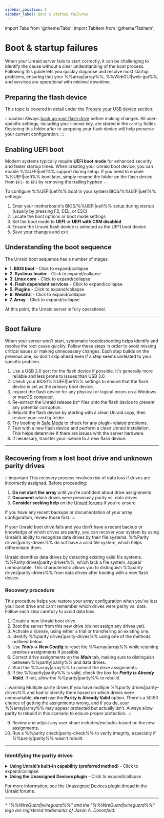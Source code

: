 ```yaml
---
sidebar_position: 1
sidebar_label: Boot & startup failures
---
```


import Tabs from '@theme/Tabs';
import TabItem from '@theme/TabItem';

# Boot & startup failures

When your Unraid server fails to start correctly, it can be challenging to identify the cause without a clear understanding of the boot process. Following this guide lets you quickly diagnose and resolve most startup problems, ensuring that your %%array|array%%, %%WebGUI|web-gui%%, and services are operational with minimal downtime.

## Preparing the flash device

This topic is covered in detail under the [Prepare your USB device](../../getting-started/set-up-unraid/create-your-bootable-media.md#prepare-your-usb-device) section.

:::caution
Always [back up your flash drive](../../system-administration/maintain-and-update/changing-the-flash-device.md#backing-up-your-flash-device) before making changes. All user-specific settings, including your license key, are stored in the `config` folder. Restoring this folder after re-prepping your flash device will help preserve your current configuration.
:::

## Enabling UEFI boot

Modern systems typically require **UEFI boot mode** for enhanced security and faster startup times. When creating your Unraid boot device, you can enable %%UEFI|uefi%% support during setup. If you need to enable %%UEFI|uefi%% boot later, simply rename the folder on the flash device from `EFI-` to `EFI` by removing the trailing hyphen `-`.

To configure %%UEFI|uefi%% boot in your system BIOS/%%UEFI|uefi%% settings:

1. Enter your motherboard's BIOS/%%UEFI|uefi%% setup during startup (usually by pressing F2, DEL, or ESC)
2. Locate the boot options or boot mode settings
3. Set the boot mode to **UEFI** or **UEFI with CSM disabled**
4. Ensure the Unraid flash device is selected as the UEFI boot device
5. Save your changes and exit

## Understanding the boot sequence

The Unraid boot sequence has a number of stages:

<details>
<summary><strong>1. BIOS boot</strong> - Click to expand/collapse</summary>

The BIOS/UEFI firmware initializes hardware and locates the bootable device. This is the foundation of the entire boot process.

- The motherboard BIOS recognizes the Unraid bootable flash device.
- Setting the flash device as the default boot device varies based on your BIOS; check your motherboard manual for guidance.
- The flash device supports both **legacy (CSM)** and **%%UEFI|uefi%%** boot modes.
- For %%UEFI|uefi%% boot, ensure the `EFI` folder on the flash device does not have a trailing hyphen (`-`).

</details>

<details>
<summary><strong>2. Syslinux loader</strong> - Click to expand/collapse</summary>

The bootloader presents startup options and loads the Linux kernel into memory. This stage determines which operating system or diagnostic tool will run.

- Boot menu entries are defined in the `syslinux/syslinux.cfg` file on the flash device.
- You can edit this file through the %%WebGUI|web-gui%% under ***Main → Syslinux configuration***.
- **Memtest86+**, which ships with current builds of Unraid, works in both legacy and %%UEFI|uefi%% modes. For older Unraid versions, obtain a compatible version from [the official Memtest site](https://www.memtest86.com/) for %%UEFI|uefi%%.
- If no option is selected, the default boots after a timeout, which is useful for headless operation.

</details>

<details>
<summary><strong>3. Linux core</strong> - Click to expand/collapse</summary>

The Linux kernel initializes and begins hardware detection. This is where the operating system takes control from the bootloader.

- **Syslinux** loads the Linux core from the flash device into RAM.
- You’ll see console messages showing bz* files loading.
- Errors at this stage often indicate issues with the flash device.
- Linux detects hardware during startup.

</details>

<details>
<summary><strong>4. Flash dependent services</strong> - Click to expand/collapse</summary>

The flash device becomes accessible and essential services begin loading. This stage is critical for configuration and network access.

- The flash device mounts at `/boot`.
- If it fails to mount, you may still see a login prompt, but this indicates an incomplete boot.
- Use the `df` command to check if `/boot` is mounted.
- The flash device must be labeled **UNRAID** (all caps) for proper mounting.
- Additional drivers and firmware will become available at this stage.
- Configuration is loaded into RAM.
- Standard Linux services, including networking and %%WireGuard|wireguard%% VPN (if enabled), start here.

</details>

<details>
<summary><strong>5. Plugins</strong> - Click to expand/collapse</summary>

Third-party extensions and customizations are loaded to enhance system functionality. Plugin issues can prevent successful startup.

- Installed plugins are loaded during this step.
- **Safe boot** options can suppress plugin loading if needed.

</details>

<details>
<summary><strong>6. WebGUI</strong> - Click to expand/collapse</summary>

The web-based management interface becomes available, allowing remote administration and configuration of your server.

- The %%WebGUI|web-gui%% starts at this point.
- The `config/go` file on the flash device can run user commands before or after the %%WebGUI|web-gui%% starts.

</details>

<details>
<summary><strong>7. Array</strong> - Click to expand/collapse</summary>

Storage devices are mounted and made available, completing the boot process. This is where your data becomes accessible.

- If auto-start is enabled, the %%array|array%% starts here; otherwise, a manual start will be required.
- Drives will be mounted as `/dev/diskX` and `/mnt/cache` (if present).
- Shares become available on the network as `/mnt/user/sharename`.
- Docker containers will start in the order specified on the Docker tab, with customizable delays.
- Auto-start virtual machines (%%VMs|vm%%) will also launch.

</details>

At this point, the Unraid server is fully operational.

---

## Boot failure

When your server won't start, systematic troubleshooting helps identify and resolve the root cause quickly. Follow these steps in order to avoid missing critical issues or making unnecessary changes. Each step builds on the previous one, so don't skip ahead even if a step seems unrelated to your specific problem.

1. Use a USB 2.0 port for the flash device if possible. It's generally more reliable and less prone to issues than USB 3.0.
2. Check your BIOS/%%UEFI|uefi%% settings to ensure that the flash device is set as the primary boot device.
3. Inspect the flash device for any physical or logical errors on a Windows or macOS computer.
4. Re-extract the Unraid release bz* files onto the flash device to prevent any potential corruption.
5. Rebuild the flash device by starting with a clean Unraid copy, then restore your `config` folder.
6. Try booting in [Safe Mode](../../using-unraid-to/customize-your-experience/plugins.md#troubleshooting-with-safe-mode) to check for any plugin-related problems.
7. Test with a new flash device and perform a clean Unraid installation. This helps determine if there are issues with the server hardware.
8. If necessary, transfer your license to a new flash device.

---

## Recovering from a lost boot drive and unknown parity drives

:::important
This recovery process involves risk of data loss if drives are incorrectly assigned. Before proceeding:

1. **Do not start the array** until you're confident about drive assignments
2. **Document** which drives were previously parity vs. data drives
3. **Consider seeking help** on the [Unraid forums](https://forums.unraid.net/) if you're unsure

If you have any recent backups or documentation of your array configuration, review those first.
:::

If your Unraid boot drive fails and you don’t have a recent backup or knowledge of which drives are parity, you can recover your system by using Unraid’s ability to recognize data drives by their file systems. %%Parity drives|parity-drives%% do not have a valid file system, which helps differentiate them.

Unraid identifies data drives by detecting existing valid file systems. %%Parity drives|parity-drives%%, which lack a file system, appear unmountable. This characteristic allows you to distinguish %%parity drives|parity-drives%% from data drives after booting with a new flash device.

### Recovery procedure

This procedure helps you restore your array configuration when you've lost your boot drive and can't remember which drives were parity vs. data. Follow each step carefully to avoid data loss.

1. Create a new Unraid boot drive.
2. Boot the server from this new drive (do not assign any drives yet).
3. Activate a license, using either a trial or transferring an existing one.
4. Identify %%parity drives|parity-drives%% using one of the methods outlined below.
5. Use ***Tools → New Config*** to reset the %%array|array%% while retaining previous assignments if possible.
6. Correct drive assignments on the ***Main*** tab, making sure to distinguish between %%parity|parity%% and data drives.
7. Start the %%array|array%% to commit the drive assignments.
8. If the %%parity|parity%% is valid, check the box for ***Parity is Already Valid***. If not, allow the %%parity|parity%% to rebuild.

:::warning Multiple parity drives
If you have multiple %%parity drives|parity-drives%% and had to identify them based on which drives were unmountable, **do not** use the **Parity is Already Valid** option. There's a 50:50 chance of getting the assignments wrong, and if you do, your %%array|array%% may appear protected but actually isn't. Always allow parity to rebuild in this scenario to ensure proper protection.
:::

9. Review and adjust any user share includes/excludes based on the new assignments.
10. Run a %%parity check|parity-check%% to verify integrity, especially if %%parity|parity%% wasn’t rebuilt.

---

### Identifying the parity drives

<details>
<summary><strong>Using Unraid’s built-in capability (preferred method)</strong> - Click to expand/collapse</summary>

This method does not require plugins, but it will invalidate %%parity|parity%%, necessitating a rebuild.

To use this method:

1. Assign all drives as %%parity drives|parity-drives%% and start it.
2. %%Parity drives|parity-drives%% will show as unmountable since they lack a valid file system.
3. Confirm that the number of unmountable drives matches your %%parity|parity%% count.
4. Take note of the serial numbers of these drives.
5. If relevant, you can check mounted data drives to confirm their order.

</details>

<details>
<summary><strong>Using the Unassigned Devices plugin</strong> - Click to expand/collapse</summary>

This plugin-based method preserves the validity of %%parity|parity%% by mounting drives in read-only mode.

To use this method:

1. Install the [**Unassigned Devices** plugin](https://unraid.net/community/apps?q=unassigned+devices#r:~:text=don%27t%20be%20carefull!!!-,Unassigned%20Devices,-dlandon) from the ***Apps*** tab.
2. Mount each disk read-only, one at a time.
3. Drives that fail to mount are likely %%parity drives|parity-drives%% (you cannot differentiate between parity1 and parity2).
4. Inspect mounted data drives to identify their order, if necessary.

</details>

For more information, see the [Unassigned Devices plugin thread](https://forums.unraid.net/topic/55481-unassigned-devices-managing-unassigned-devices-without-rebooting/) in the Unraid forums.

---

\* *"%%WireGuard|wireguard%%" and the "%%WireGuard|wireguard%%" logo are registered trademarks of Jason A. Donenfeld.*
